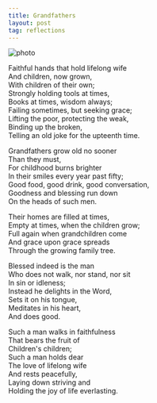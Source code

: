 ```yaml
---
title: Grandfathers
layout: post
tag: reflections
---
```


![photo](/assets/DJI_0279.JPG)

Faithful hands that hold lifelong wife  
And children, now grown,  
With children of their own;  
Strongly holding tools at times,  
Books at times, wisdom always;  
Failing sometimes, but seeking grace;  
Lifting the poor, protecting the weak,  
Binding up the broken,  
Telling an old joke for the upteenth time.  

Grandfathers grow old no sooner  
Than they must,  
For childhood burns brighter  
In their smiles every year past fifty;  
Good food, good drink, good conversation,  
Goodness and blessing run down  
On the heads of such men.  

Their homes are filled at times,  
Empty at times, when the children grow;  
Full again when grandchildren come  
And grace upon grace spreads  
Through the growing family tree.  

Blessed indeed is the man  
Who does not walk, nor stand, nor sit  
In sin or idleness;  
Instead he delights in the Word,  
Sets it on his tongue,  
Meditates in his heart,  
And does good.  

Such a man walks in faithfulness  
That bears the fruit of  
Children's children;  
Such a man holds dear  
The love of lifelong wife  
And rests peacefully,  
Laying down striving and  
Holding the joy of life everlasting.  



